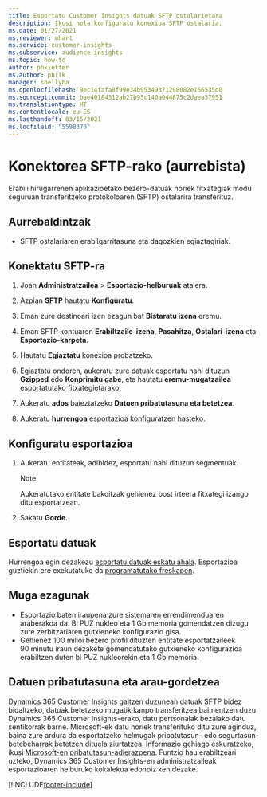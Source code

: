 ```yaml
---
title: Esportatu Customer Insights datuak SFTP ostalarietara
description: Ikusi nola konfiguratu konexioa SFTP ostalaria.
ms.date: 01/27/2021
ms.reviewer: mhart
ms.service: customer-insights
ms.subservice: audience-insights
ms.topic: how-to
author: phkieffer
ms.author: philk
manager: shellyha
ms.openlocfilehash: 9ec14fafa8f99e34b95349371298082e166535d0
ms.sourcegitcommit: bae40184312ab27b95c140a044875c2daea37951
ms.translationtype: HT
ms.contentlocale: eu-ES
ms.lasthandoff: 03/15/2021
ms.locfileid: "5598370"
---
```

# <a name="connector-for-sftp-preview"></a>Konektorea SFTP-rako (aurrebista)

Erabili hirugarrenen aplikazioetako bezero-datuak horiek fitxategiak modu seguruan transferitzeko protokoloaren (SFTP) ostalarira transferituz.

## <a name="prerequisites"></a>Aurrebaldintzak

- SFTP ostalariaren erabilgarritasuna eta dagozkien egiaztagiriak.

## <a name="connect-to-sftp"></a>Konektatu SFTP-ra

1. Joan **Administratzailea** > **Esportazio-helburuak** atalera.

1. Azpian **SFTP** hautatu **Konfiguratu**.

1. Eman zure destinoari izen ezagun bat **Bistaratu izena** eremu.

1. Eman SFTP kontuaren **Erabiltzaile-izena**, **Pasahitza**, **Ostalari-izena** eta **Esportazio-karpeta**.

1. Hautatu **Egiaztatu** konexioa probatzeko.

1. Egiaztatu ondoren, aukeratu zure datuak esportatu nahi dituzun **Gzipped** edo **Konprimitu gabe**, eta hautatu **eremu-mugatzailea** esportatutako fitxategietarako.

1. Aukeratu **ados** baieztatzeko **Datuen pribatutasuna eta betetzea**.

1. Aukeratu **hurrengoa** esportazioa konfiguratzen hasteko.

## <a name="configure-the-export"></a>Konfiguratu esportazioa

1. Aukeratu entitateak, adibidez, esportatu nahi dituzun segmentuak.

   > [!NOTE]
   > Aukeratutako entitate bakoitzak gehienez bost irteera fitxategi izango ditu esportatzean. 

1. Sakatu **Gorde**.

## <a name="export-the-data"></a>Esportatu datuak

Hurrengoa egin dezakezu [esportatu datuak eskatu ahala](export-destinations.md). Esportazioa guztiekin ere exekutatuko da [programatutako freskapen](system.md#schedule-tab).

## <a name="known-limitations"></a>Muga ezagunak

- Esportazio baten iraupena zure sistemaren errendimenduaren araberakoa da. Bi PUZ nukleo eta 1 Gb memoria gomendatzen dizugu zure zerbitzariaren gutxieneko konfigurazio gisa. 
- Gehienez 100 milioi bezero profil dituzten entitate esportatzaileek 90 minutu iraun dezakete gomendatutako gutxieneko konfigurazioa erabiltzen duten bi PUZ nukleorekin eta 1 Gb memoria. 

## <a name="data-privacy-and-compliance"></a>Datuen pribatutasuna eta arau-gordetzea

Dynamics 365 Customer Insights gaitzen duzunean datuak SFTP bidez bidaltzeko, datuak betetzeko mugatik kanpo transferitzea baimentzen duzu Dynamics 365 Customer Insights-erako, datu pertsonalak bezalako datu sentikorrak barne. Microsoft-ek datu horiek transferituko ditu zure aginduz, baina zure ardura da esportatzeko helmugak pribatutasun- edo segurtasun-betebeharrak betetzen dituela ziurtatzea. Informazio gehiago eskuratzeko, ikusi [Microsoft-en pribatutasun-adierazpena](https://go.microsoft.com/fwlink/?linkid=396732).
Funtzio hau erabiltzeari uzteko, Dynamics 365 Customer Insights-en administratzaileak esportazioaren helburuko kokalekua edonoiz ken dezake.


[!INCLUDE[footer-include](../includes/footer-banner.md)]